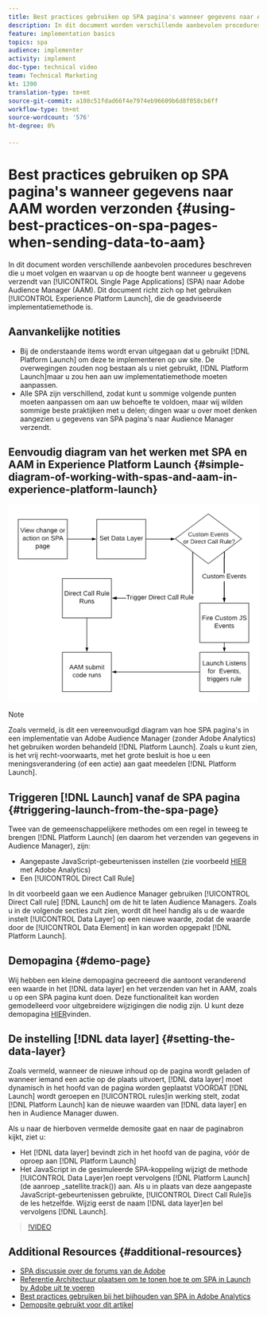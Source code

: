 ```yaml
---
title: Best practices gebruiken op SPA pagina's wanneer gegevens naar AAM worden verzonden
description: In dit document worden verschillende aanbevolen procedures beschreven die u moet volgen en waarvan u op de hoogte bent wanneer u gegevens verzendt van Single Page Applications (SPA) naar Adobe Audience Manager (AAM). Dit document zal zich op het gebruiken van Launch by Adobe concentreren, die de geadviseerde implementatiemethode is.
feature: implementation basics
topics: spa
audience: implementer
activity: implement
doc-type: technical video
team: Technical Marketing
kt: 1390
translation-type: tm+mt
source-git-commit: a108c51fdad66f4e7974eb96609b6d8f058cb6ff
workflow-type: tm+mt
source-wordcount: '576'
ht-degree: 0%

---
```



# Best practices gebruiken op SPA pagina&#39;s wanneer gegevens naar AAM worden verzonden {#using-best-practices-on-spa-pages-when-sending-data-to-aam}

In dit document worden verschillende aanbevolen procedures beschreven die u moet volgen en waarvan u op de hoogte bent wanneer u gegevens verzendt van [!UICONTROL Single Page Applications] (SPA) naar Adobe Audience Manager (AAM). Dit document richt zich op het gebruiken [!UICONTROL Experience Platform Launch], die de geadviseerde implementatiemethode is.

## Aanvankelijke notities

* Bij de onderstaande items wordt ervan uitgegaan dat u gebruikt [!DNL Platform Launch] om deze te implementeren op uw site. De overwegingen zouden nog bestaan als u niet gebruikt, [!DNL Platform Launch]maar u zou hen aan uw implementatiemethode moeten aanpassen.
* Alle SPA zijn verschillend, zodat kunt u sommige volgende punten moeten aanpassen om aan uw behoefte te voldoen, maar wij wilden sommige beste praktijken met u delen; dingen waar u over moet denken aangezien u gegevens van SPA pagina&#39;s naar Audience Manager verzendt.

## Eenvoudig diagram van het werken met SPA en AAM in Experience Platform Launch {#simple-diagram-of-working-with-spas-and-aam-in-experience-platform-launch}

![spa voor am in [!DNL launch]](assets/spa_for_aam_in_launch.png)

>[!NOTE]
>Zoals vermeld, is dit een vereenvoudigd diagram van hoe SPA pagina&#39;s in een implementatie van Adobe Audience Manager (zonder Adobe Analytics) het gebruiken worden behandeld [!DNL Platform Launch]. Zoals u kunt zien, is het vrij recht-voorwaarts, met het grote besluit is hoe u een meningsverandering (of een actie) aan gaat meedelen [!DNL Platform Launch].

## Triggeren [!DNL Launch] vanaf de SPA pagina {#triggering-launch-from-the-spa-page}

Twee van de gemeenschappelijkere methodes om een regel in teweeg te brengen [!DNL Platform Launch] (en daarom het verzenden van gegevens in Audience Manager), zijn:

* Aangepaste JavaScript-gebeurtenissen instellen (zie voorbeeld [HIER](https://helpx.adobe.com/analytics/kt/using/spa-analytics-best-practices-feature-video-use.html) met Adobe Analytics)
* Een [!UICONTROL Direct Call Rule]

In dit voorbeeld gaan we een Audience Manager gebruiken [!UICONTROL Direct Call rule] [!DNL Launch] om de hit te laten Audience Managers. Zoals u in de volgende secties zult zien, wordt dit heel handig als u de waarde instelt [!UICONTROL Data Layer] op een nieuwe waarde, zodat de waarde door de [!UICONTROL Data Element] in kan worden opgepakt [!DNL Platform Launch].

## Demopagina {#demo-page}

Wij hebben een kleine demopagina gecreeerd die aantoont veranderend een waarde in het [!DNL data layer] en het verzenden van het in AAM, zoals u op een SPA pagina kunt doen. Deze functionaliteit kan worden gemodelleerd voor uitgebreidere wijzigingen die nodig zijn. U kunt deze demopagina [HIER](https://aam.enablementadobe.com/SPA-Launch.html)vinden.

## De instelling [!DNL data layer] {#setting-the-data-layer}

Zoals vermeld, wanneer de nieuwe inhoud op de pagina wordt geladen of wanneer iemand een actie op de plaats uitvoert, [!DNL data layer] moet dynamisch in het hoofd van de pagina worden geplaatst VOORDAT [!DNL Launch] wordt geroepen en [!UICONTROL rules]in werking stelt, zodat [!DNL Platform Launch] kan de nieuwe waarden van [!DNL data layer] en hen in Audience Manager duwen.

Als u naar de hierboven vermelde demosite gaat en naar de paginabron kijkt, ziet u:

* Het [!DNL data layer] bevindt zich in het hoofd van de pagina, vóór de oproep aan [!DNL Platform Launch]
* Het JavaScript in de gesimuleerde SPA-koppeling wijzigt de methode [!UICONTROL Data Layer]en roept vervolgens [!DNL Platform Launch] (de aanroep _satellite.track()) aan. Als u in plaats van deze aangepaste JavaScript-gebeurtenissen gebruikte, [!UICONTROL Direct Call Rule]is de les hetzelfde. Wijzig eerst de naam [!DNL data layer]en bel vervolgens [!DNL Launch].

>[!VIDEO](https://video.tv.adobe.com/v/23322/?quality=12)

## Additional Resources {#additional-resources}

* [SPA discussie over de forums van de Adobe](https://forums.adobe.com/thread/2451022)
* [Referentie Architectuur plaatsen om te tonen hoe te om SPA in Launch by Adobe uit te voeren](https://helpx.adobe.com/experience-manager/kt/integration/using/launch-reference-architecture-SPA-tutorial-implement.html)
* [Best practices gebruiken bij het bijhouden van SPA in Adobe Analytics](https://helpx.adobe.com/analytics/kt/using/spa-analytics-best-practices-feature-video-use.html)
* [Demopsite gebruikt voor dit artikel](https://aam.enablementadobe.com/SPA-Launch.html)
